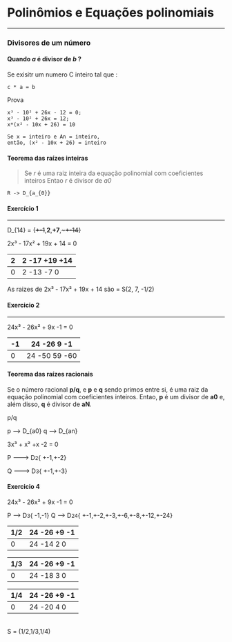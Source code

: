 # Polinômios e Equações polinomiais
---

### Divisores de um número 
 
 
 #### Quando *a* é divisor de *b* ?
 
 Se exisitr um numero C inteiro tal que :

``c * a = b``

Prova
```
x³ - 10² + 26x - 12 = 0;
x³ - 10² + 26x = 12;
x*(x² - 10x + 26) = 10

Se x = inteiro e An = inteiro,
então, (x² - 10x + 26) = inteiro
```

#### Teorema das raízes inteiras

> Se *r* é uma raiz inteira da equação polinomial com coeficientes inteiros
Entao *r* é divisor de *a0*

```
R -> D_{a_{0}}
```

#### Exercício 1
---

D_{14} = {~~+-1~~,**2**,**+7**,~~~+-14~~}

2x³ - 17x² + 19x + 14 = 0

2  | 2 -17 +19 +14
---|---------------
0  | 2 -13  -7  0


As raizes de 2x³ - 17x² + 19x + 14 são = S(2, 7, -1/2)

#### Exercicio 2
----

24x³ - 26x² + 9x -1 = 0

-1 | 24 -26 9 -1
--|------------
0 | 24 -50 59 -60

#### Teorema das raízes racionais

Se o número racional **p/q**, e **p** e **q** sendo primos entre si, é uma raiz da equação polinomial com coeficientes inteiros.
Entao, **p** é um divisor de **a0** e, além disso, **q** é divisor de **aN**.

p/q

p --> D\_{a0}
q --> D\_{an}


3x³ + x² +x -2 = 0


P ---> D<span style="font-size:12">2</span>{ +-1,+-2}

Q ---> D<span style="font-size:12">3</span>{ +-1,+-3}


#### Exercicio 4

24x³ - 26x² + 9x -1 = 0

P -->  D<span style="font-size:12">3</span>{ -1,-1}
Q -->  D<span style="font-size:12">24</span>{ +-1,+-2,+-3,+-6,+-8,+-12,+-24}

1/2 | 24 -26 +9 -1
--|-----
0 | 24 -14 2 0

1/3 | 24 -26 +9 -1
--|-----
0 |  24 -18 3 0

1/4 | 24 -26 +9 -1
--|-----
0 |  24 -20 4 0

<br>
S = (1/2,1/3,1/4)







